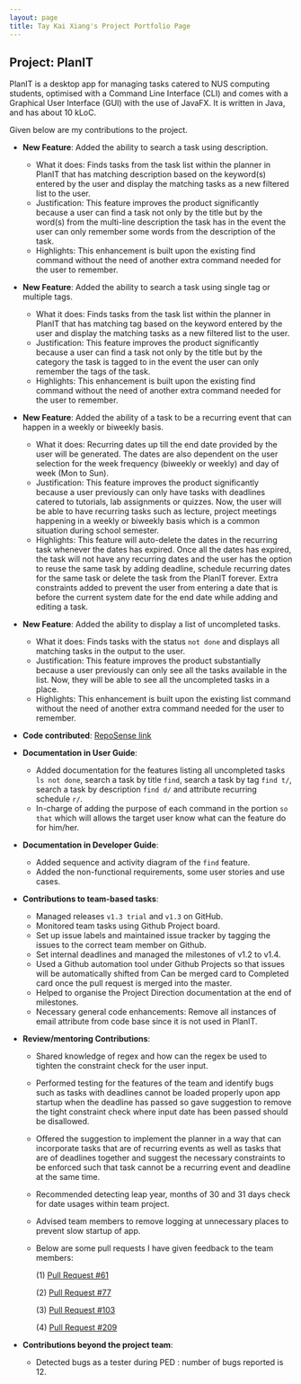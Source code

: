 ```yaml
---
layout: page
title: Tay Kai Xiang's Project Portfolio Page
---
```


## Project: PlanIT

PlanIT is a desktop app for managing tasks catered to NUS computing students, optimised with a Command Line Interface (CLI) 
and comes with a Graphical User Interface (GUI) with the use of JavaFX. It is written in Java, and has about 10 kLoC.

Given below are my contributions to the project.

* **New Feature**: Added the ability to search a task using description.
  * What it does: Finds tasks from the task list within the planner in PlanIT that has matching description 
    based on the keyword(s) entered by the user and display the matching tasks as a new filtered list to the user.
  * Justification: This feature improves the product significantly because a user can find a task not only
    by the title but by the word(s) from the multi-line description the task has in the event 
    the user can only remember some words from the description of the task.
  * Highlights: This enhancement is built upon the existing find command without 
    the need of another extra command needed for the user to remember.
    

* **New Feature**: Added the ability to search a task using single tag or multiple tags.
    * What it does: Finds tasks from the task list within the planner in PlanIT that has matching tag 
      based on the keyword entered by the user and display the matching tasks as a new filtered list to the user.
    * Justification: This feature improves the product significantly because a user can find a task not only 
      by the title but by the category the task is tagged to in the event the user can only remember the tags of the task.
    * Highlights: This enhancement is built upon the existing find command without 
      the need of another extra command needed for the user to remember.


* **New Feature**: Added the ability of a task to be a recurring event that can happen in a weekly or biweekly basis.
  * What it does: Recurring dates up till the end date provided by the user will be generated. 
    The dates are also dependent on the user selection for the week frequency (biweekly or weekly) 
    and day of week (Mon to Sun).
  * Justification: This feature improves the product significantly because a user previously can only 
    have tasks with deadlines catered to tutorials, lab assignments or quizzes. 
    Now, the user will be able to have recurring tasks such as lecture, project meetings happening 
    in a weekly or biweekly basis which is a common situation during school semester.
  * Highlights: This feature will auto-delete the dates in the recurring task whenever the dates has expired. 
    Once all the dates has expired, the task will not have any recurring dates and 
    the user has the option to reuse the same task by adding deadline, schedule recurring dates for the same task 
    or delete the task from the PlanIT forever. 
    Extra constraints added to prevent the user from entering a date that is before the current system date 
    for the end date while adding and editing a task. 


* **New Feature**: Added the ability to display a list of uncompleted tasks.
  * What it does: Finds tasks with the status `not done` and displays all matching tasks in the output to the user.
  * Justification: This feature improves the product substantially because a user previously can only
    see all the tasks available in the list. Now, they will be able to see all the uncompleted tasks in a place.
  * Highlights: This enhancement is built upon the existing list command without 
    the need of another extra command needed for the user to remember.
  

* **Code contributed**: [RepoSense link](https://nus-cs2103-ay2021s2.github.io/tp-dashboard/?search=&sort=groupTitle&sortWithin=title&timeframe=commit&mergegroup=&groupSelect=groupByRepos&breakdown=true&checkedFileTypes=docs~functional-code~test-code~other&since=2021-02-19&tabOpen=true&tabType=authorship&zFR=false&until=2021-04-08&tabAuthor=kaixiangtay&tabRepo=AY2021S2-CS2103T-T10-2%2Ftp%5Bmaster%5D&authorshipIsMergeGroup=false&authorshipFileTypes=docs~functional-code~test-code~other&authorshipIsBinaryFileTypeChecked=false)


* **Documentation in User Guide**:
  * Added documentation for the features listing all uncompleted tasks `ls not done`,
    search a task by title `find`, search a task by tag `find t/`, search a task by description  `find d/`
    and attribute recurring schedule `r/`.
  * In-charge of adding the purpose of each command in the portion `so that` which will
    allows the target user know what can the feature do for him/her.


* **Documentation in Developer Guide**:
  * Added sequence and activity diagram of the `find` feature.
  * Added the non-functional requirements, some user stories and use cases.
  

* **Contributions to team-based tasks**:
    * Managed releases `v1.3 trial` and  `v1.3` on GitHub.
    * Monitored team tasks using Github Project board.
    * Set up issue labels and maintained issue tracker by tagging the issues to the correct team member on Github.
    * Set internal deadlines and managed the milestones of v1.2 to v1.4.
    * Used a Github automation tool under Github Projects so that issues will be automatically
      shifted from Can be merged card to Completed card once the pull request is merged into the master.
    * Helped to organise the Project Direction documentation at the end of milestones.
    * Necessary general code enhancements: Remove all instances of email attribute from code base since it is not used in PlanIT.

<div style="page-break-after: always;"></div>

* **Review/mentoring Contributions**:
  * Shared knowledge of regex and how can the regex be used to tighten the constraint check for the user input.
  * Performed testing for the features of the team and identify bugs such as tasks with deadlines cannot be loaded properly
    upon app startup when the deadline has passed so
    gave suggestion to remove the tight constraint check where input date has been passed should be disallowed.
  * Offered the suggestion to implement the planner in a way that can incorporate tasks that are of recurring events
    as well as tasks that are of deadlines together and suggest the necessary constraints to be enforced
    such that task cannot be a recurring event and deadline at the same time.
  * Recommended detecting leap year, months of 30 and 31 days check for date usages within team project.
  * Advised team members to remove logging at unnecessary places to prevent slow startup of app.
    
  * Below are some pull requests I have given feedback to the team members:
    
    (1) [Pull Request #61](https://github.com/AY2021S2-CS2103T-T10-2/tp/pull/61)   

    (2) [Pull Request #77](https://github.com/AY2021S2-CS2103T-T10-2/tp/pull/77)
    
    (3) [Pull Request #103](https://github.com/AY2021S2-CS2103T-T10-2/tp/pull/103)
    
    (4) [Pull Request #209](https://github.com/AY2021S2-CS2103T-T10-2/tp/pull/209)
    
    
  
* **Contributions beyond the project team**:
    * Detected bugs as a tester during PED : number of bugs reported is 12.
